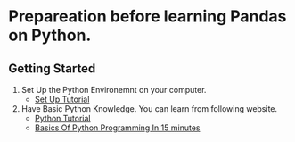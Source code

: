 # Prepareation before learning Pandas on Python.
## Getting Started

1. Set Up the Python Environemnt on your computer. 
    - [Set Up Tutorial](Set_Up/Set_up.md)
2. Have Basic Python Knowledge. You can learn from following website.
    - [Python Tutorial](https://www.tutorialspoint.com/python/python_environment.htm)
    - [Basics Of Python Programming In 15 minutes](https://www.youtube.com/watch?v=5Y-MghiDmQ4)
